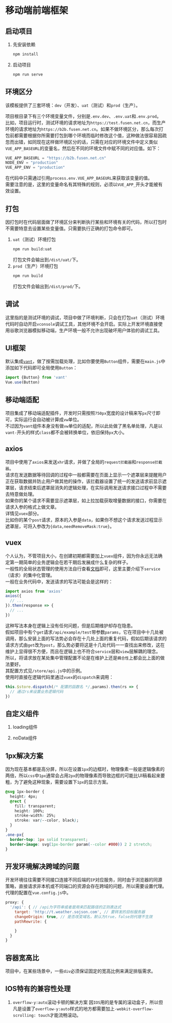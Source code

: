 # 移动端前端框架
## 启动项目
1. 先安装依赖
    ``` sh
    npm install
    ```
2. 启动项目
    ``` sh
    npm run serve
    ```
## 环境区分
该模板提供了三套环境：`dev`（开发）、`uat`（测试）和`prod`（生产）。<br/>

项目根目录下有三个环境变量文件，分别是`.env.dev`、`.env.uat`和`.env.prod`。<br/>
比如，项目运行时，测试环境的请求地址为`https://test.fusen.net.cn`，而生产环境的请求地址为`https://b2b.fusen.net.cn`。如果不做环境区分，那么每次打包前都需要根据你所需要打包到哪个环境而临时修改这个值，这种做法很容易因疏忽而出错，如同现在这样做环境区分的话，只需在对应的环境文件中定义类似`VUE_APP_BASEURL`的变量名，然后在不同的环境文件中赋不同的对应值。如下：

``` js
VUE_APP_BASEURL = "https://b2b.fusen.net.cn"
NODE_ENV = "production"
VUE_APP_ENV = "production"
```
在代码中只需通过引用`process.env.VUE_APP_BASEURL`来获取该变量的值。<br/>
需要注意的是，这里的变量命名有其特殊的规则，必须以`VUE_APP_`开头才能被有效设置。<br/>

## 打包
因打包时在代码层面做了环境区分来判断执行某些和环境有关的代码，所以打包时不需要特意去设置某些变量值。只需要执行正确的打包命令即可。<br/>
1. `uat`（测试）环境打包
    ``` sh
    npm run build:uat
    ```
    打包文件会输出到`/dist/uat/`下。
2. `prod`（生产）环境打包
    ``` sh
    npm run build
    ```
    打包文件会输出到`/dist/prod/`下。
## 调试
这里指的是测试环境的调试，项目中做了环境判断，只会在打包`uat`（测试）环境代码时自动开启`vconsole`调试工具，其他环境不会开启。实际上开发环境直接使用谷歌浏览器模拟移动端，生产环境一般不允许出现破坏用户体验的调试工具。<br/>
## UI框架
默认集成[`vant`](https://youzan.github.io/vant/#/zh-CN/)，做了按需加载处理，比如你要使用`Button`组件，需要在`main.js`中添加如下代码即可全局使用`Button`：
``` js
import {Button} from 'vant'
Vue.use(Button)
```
## 移动端适配
项目集成了移动端适配插件，开发时只需按照`750px`宽度的设计稿来写`px`尺寸即可，实际运行会自动被计算成`vw`单位。<br/>
不过因为`vant`组件本身没有做`vw`单位的适配，所以此处做了黑名单处理，凡是以`vant-`开头的样式`class`都不会被转换单位，依旧保持`px`大小。
## axios
项目中使用了`axios`来发送`xhr`请求，并做了全局的`request拦截器`和`response拦截器`。<br/>
请求在发送数据等待回调的过程中一般都需要在页面上显示一个遮罩层来提醒用户正在获取数据并防止用户做其他的操作，该拦截器设置了统一的发送请求前显示遮罩层，请求结束后遮罩层消失的逻辑处理，在实际调用发送请求接口过程中不需要去特意做处理。<br/>
如果你的某个请求不需要显示遮罩层，如上拉加载获取增量数据的接口，你需要在请求入参的格式上做文章。<br/>
详情见`vuex`部分。<br/>
比如你的某个`post`请求，原本的入参是`data`，如果你不想这个请求发送过程显示遮罩层，可将入参改为`{data,needRemoveMask:true}`。<br/>
## vuex
个人认为，不管项目大小，在创建初期都需要加上`vuex`组件，因为你永远无法确定第一期简单的业务逻辑会在若干期后发展成什么复杂的样子。<br/>
一般性的全局状态管理的使用方法自行查看[文档](https://vuex.vuejs.org/zh/)即可，这里主要介绍下`service`（请求）的集中化管理。<br/>
一般在业务代码中，发送请求的写法可能会是这样的：<br/>
``` js
import axios from 'axios'
axios({
  // ...
}).then(response => {
  // ...
})
```
这种写法本身在逻辑上没有任何问题，但是后期维护却存在隐患。<br/>
假如项目中有个`get`请求`/api/example/test`带参数`params`，它在项目中十几处被调用，那么安装上面的写法势必会存在十几处上面的重复代码，假如后期该请求的请求方式由`get`改为`post`，那么势必要将这是十几处代码一一查找出来修改，这在维护上显得很不方便，而且在逻辑上也不符合`service`层和`view`层解耦的理念。<br/>
所以，将请求放在某处集中管理配置不论是在维护上还是`耦合性`上都会比上面的做法要好。<br/>
其配置方式见`/store/api.js`中的示例。<br/>
使用时直接在逻辑代码里通过`vuex`的`dispatch`来调用：<br/>
``` js
this.$store.dispatch(/* 配置的函数名 */,params).then(rs => {
  // 通过rs来设置业务逻辑代码
})
```
## 自定义组件
1. loading组件<br/>

2. noData组件<br/>

## 1px解决方案
因为现在基本都是高分屏，所以在设置`1px`的边框时，物理像素一般是逻辑像素的两倍，所以`css`中`1px`通常会占用`2px`的物理像素而导致边框的可能比UI稿看起来要粗，为了避免这种现象，需要设置下`1px`的显示方案。
``` css
@svg 1px-border {
  height: 4px;
  @rect {
    fill: transparent;
    height: 100%;
    stroke-width: 25%;
    stroke: var(--color, black);
  }
}
.one-px{
  border-top: 1px solid transparent;
  border-image: svg(1px-border param(--color #000)) 2 2 stretch;
}
```

## 开发环境解决跨域的问题
开发环境往往需要不同接口连接不同后端的`IP`对应服务，同时由于浏览器的同源策略，直接请求非本机或不同端口的资源会存在跨域的问题，所以需要设置代理。<br/>
代理的配置在`vue.config.js`中。<br/>
``` js
proxy: {
  '/api': { // /api为字符串或者是用来匹配路径的正则表达式
    target: 'http://t.weather.sojson.com', // 要转发的目标服务器
    changeOrigin: true, // 是否改变域名，默认为true，false则代理不生效
    pathRewrite: {

    }
  }
}
```

## 容器宽高比
项目中，在某些场景中，一些`div`必须保证固定的宽高比例来满足排版需求。

## IOS特有的兼容性处理
1. `overflow-y:auto`滚动卡顿的解决方案
  因`IOS`用的是专属的滚动盒子，所以但凡是设置了`overflow-y:auto`样式的地方都需要加上`-webkit-overflow-scrolling: touch`才能流畅滚动。